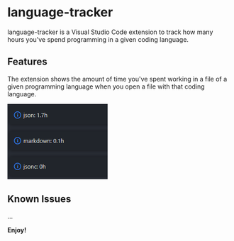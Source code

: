 # language-tracker

language-tracker is a Visual Studio Code extension to track how many hours you've spend programming in a given coding language.

## Features

The extension shows the amount of time you've spent working in a file of a given programming language when you open a file with that coding language.

![Coding language time per file](/image1.png)

## Known Issues

...

**Enjoy!**
